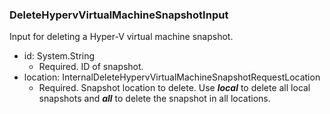 ### DeleteHypervVirtualMachineSnapshotInput
Input for deleting a Hyper-V virtual machine snapshot.

- id: System.String
  - Required. ID of snapshot.
- location: InternalDeleteHypervVirtualMachineSnapshotRequestLocation
  - Required. Snapshot location to delete. Use **_local_** to delete all local snapshots and **_all_** to delete the snapshot in all locations.
